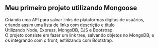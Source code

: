 ## Meu primeiro projeto utilizando Mongoose <br>
Criando uma API para salvar links de plataformas digitas de usuários, criando assim uma lista de links com descrição e título<br>
Utilizando Node, Express, MongoDB, EJS e Bootstrap. <br>
O projeto consiste em fazer um link tree, salvando objetos no MongoDB, e os integrando com o front, estilizando com Bootstrap.
